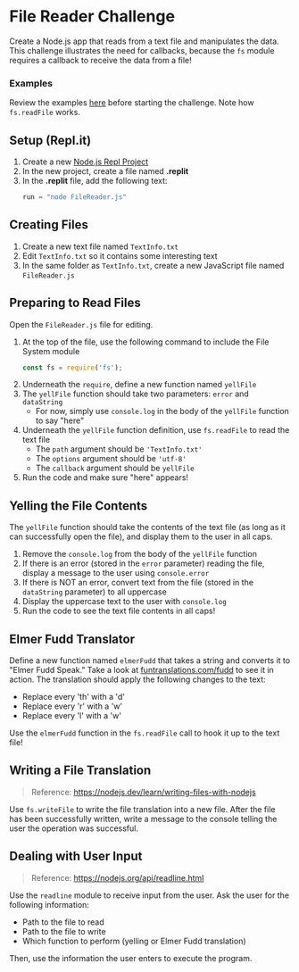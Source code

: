 # File Reader Challenge
Create a Node.js app that reads from a text file and manipulates the data. This challenge illustrates the need for callbacks, because the `fs` module requires a callback to receive the data from a file!

### Examples
Review the examples [here](https://www.w3schools.com/nodejs/nodejs_filesystem.asp) before starting the challenge. Note how `fs.readFile` works.

## Setup (Repl.it)
1. Create a new [Node.js Repl Project](https://repl.it/new/nodejs)
1. In the new project, create a file named **.replit**
1. In the **.replit** file, add the following text:  
    ```js
    run = "node FileReader.js"
    ```

## Creating Files
1. Create a new text file named `TextInfo.txt`
1. Edit `TextInfo.txt` so it contains some interesting text
1. In the same folder as `TextInfo.txt`, create a new JavaScript file named `FileReader.js`

## Preparing to Read Files
Open the `FileReader.js` file for editing.

1. At the top of the file, use the following command to include the File System module
    ```js
    const fs = require('fs');
    ```
1. Underneath the `require`, define a new function named `yellFile`
1. The `yellFile` function should take two parameters: `error` and `dataString`
    - For now, simply use `console.log` in the body of the `yellFile` function to say "here"
1. Underneath the `yellFile` function definition, use `fs.readFile` to read the text file
    - The `path` argument should be `'TextInfo.txt'`
    - The `options` argument should be `'utf-8'`
    - The `callback` argument should be `yellFile`
1. Run the code and make sure "here" appears!

## Yelling the File Contents
The `yellFile` function should take the contents of the text file (as long as it can successfully open the file), and display them to the user in all caps.

1. Remove the `console.log` from the body of the `yellFile` function
1. If there is an error (stored in the `error` parameter) reading the file, display a message to the user using `console.error`
1. If there is NOT an error, convert text from the file (stored in the `dataString` parameter) to all uppercase
1. Display the uppercase text to the user with `console.log`
1. Run the code to see the text file contents in all caps!

## Elmer Fudd Translator
Define a new function named `elmerFudd` that takes a string and converts it to "Elmer Fudd Speak." Take a look at [funtranslations.com/fudd](https://funtranslations.com/fudd) to see it in action. The translation should apply the following changes to the text:
- Replace every 'th' with a 'd'
- Replace every 'r' with a 'w'
- Replace every 'l' with a 'w'

Use the `elmerFudd` function in the `fs.readFile` call to hook it up to the text file!

## Writing a File Translation
>Reference: https://nodejs.dev/learn/writing-files-with-nodejs

Use `fs.writeFile` to write the file translation into a new file. After the file has been successfully written, write a message to the console telling the user the operation was successful.

## Dealing with User Input
> Reference: https://nodejs.org/api/readline.html

Use the `readline` module to receive input from the user. Ask the user for the following information:
- Path to the file to read
- Path to the file to write
- Which function to perform (yelling or Elmer Fudd translation)

Then, use the information the user enters to execute the program.